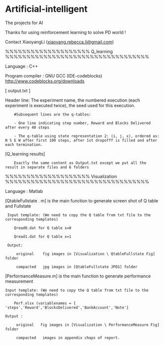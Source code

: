 # Artificial-intelligent

The projects for AI



Thanks for using reinforcement learning to solve PD world !

Contact XiaoyangLi (xiaoyang.rebecca.li@gmail.com)



%%%%%%%%%%%%%%%%%%%%   Q_learning    %%%%%%%%%%%%%%%%%%%%%%%%%%%%%%%%%%



Language         :  C++ 


Program compiler :  GNU GCC (IDE-codeblocks) http://www.codeblocks.org/downloads


[ output.txt ]
        
Header line: The experiment name, the numbered execution (each experiment is executed twice), the seed used for this execution.

		#Subsequent lines are the q-tables:

		- One line indicating step number, Reward and Blocks Delivered after every 40 steps

		- The q-table using state representation 2: (i, j, x), ordered as: N S E W after first 100 steps, after 1st dropofff is filled and after each termination.

[Q_learning results]
           
	    Exactly the same content as Output.txt except we put all the result in separate files and 6 folders

						


%%%%%%%%%%%%%%%%%%%%   Visualization %%%%%%%%%%%%%%%%%%%%%%%%%%%%%%%%%%

Language         :  Matlab

[QtableFullstate . m] is the main function to generate screen shot of Q table and Fullstate

     Input template: (We need to copy the Q table from txt file to the corresponding templates)

		Qread0.dat for Q table x=0
 
		Qread1.dat for Q table x=1
 
     Output:

         original    fig images in [Visualization \ QtableFullstate Fig] folder

         compacted   jpg images in [QtableFullstate JPEG] folder 


[PerformanceMeasure.m] is the main function to generate performance measurement
 
    Input template: (We need to copy the Q table from txt file to the corresponding templates)

		Perf.xlsx (variablenames = { 'steps','Reward','BlocksDelivered','BankAccount','Note'}

    Output :
 
         original   fig images in [Visualization \ PerformanceMeasure Fig] folder
 
         compacted   images in appendix chaps of report.
